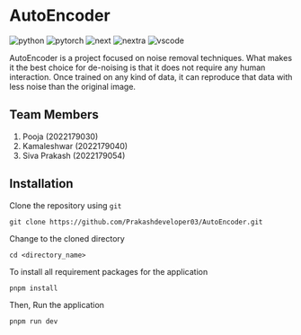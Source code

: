# AutoEncoder

![python](https://img.shields.io/badge/Python-3776AB?logo=Python&logoColor=white)
![pytorch](https://img.shields.io/badge/PyTorch-EE4C2C?logo=PyTorch&logoColor=white)
![next](https://img.shields.io/badge/Next_JS-202020?logo=nextdotjs&logoColor=white)
![nextra](https://img.shields.io/badge/Nextra-202020?logo=nextra&logoColor=white)
![vscode](https://img.shields.io/badge/Visual_Studio_Code-0078D4?logo=visual%20studio%20code&logoColor=white)

AutoEncoder is a project focused on noise removal techniques. What makes it the best choice for de-noising is that it does not require any human interaction. Once trained on any kind of data, it can reproduce that data with less noise than the original image.

## Team Members

1. Pooja (2022179030)
2. Kamaleshwar (2022179040)
3. Siva Prakash (2022179054)

## Installation

Clone the repository using `git`

```
git clone https://github.com/Prakashdeveloper03/AutoEncoder.git
```

Change to the cloned directory

```
cd <directory_name>
```

To install all requirement packages for the application

```
pnpm install
```

Then, Run the application

```
pnpm run dev
```
